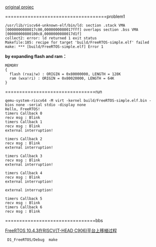 [original projec](https://github.com/OSCPU/FreeRTOS/tree/afbd3dca6a385498424a34a7e26493d97e58f8eb)

====================================problem1
```
/usr/lib/riscv64-unknown-elf/bin/ld: section .stack VMA [0000000080017c00,0000000080017fff] overlaps section .bss VMA [00000000800100c8,0000000080017d1f]
collect2: error: ld returned 1 exit status
Makefile:185: recipe for target 'build/FreeRTOS-simple.elf' failed
make: *** [build/FreeRTOS-simple.elf] Error 1

```

**by expanding flash and ram：**
```
MEMORY
{
  flash (rxai!w) : ORIGIN = 0x80000000, LENGTH = 128K
  ram (wxa!ri) : ORIGIN = 0x80020000, LENGTH = 64K
}
```
================================run
```
qemu-system-riscv64 -M virt -kernel build/FreeRTOS-simple.elf.bin -bios none -serial stdio -display none
Hello, FreeRTOS!
timers Callback 0
recv msg : Blink
timers Callback 1
recv msg : Blink
external interruption!

timers Callback 2
recv msg : Blink
external interruption!

timers Callback 3
recv msg : Blink
external interruption!

timers Callback 4
recv msg : Blink
external interruption!

external interruption!

timers Callback 5
recv msg : Blink
timers Callback 6
recv msg : Blink
```
================================bbs

[FreeRTOS 10.4.3在RISCV(T-HEAD C906)平台上移植过程](https://bbs.aw-ol.com/topic/231/freertos-10-4-3%E5%9C%A8riscv-t-head-c906-%E5%B9%B3%E5%8F%B0%E4%B8%8A%E7%A7%BB%E6%A4%8D%E8%BF%87%E7%A8%8B?lang=zh-CN)
```
 D1_FreeRTOS/Debug  make
```
